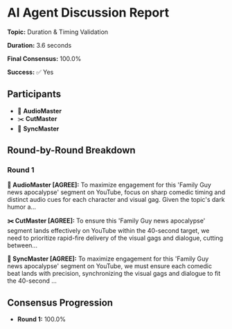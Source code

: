 # AI Agent Discussion Report

**Topic:** Duration & Timing Validation

**Duration:** 3.6 seconds

**Final Consensus:** 100.0%

**Success:** ✅ Yes

## Participants

- 🎵 **AudioMaster**
- ✂️ **CutMaster**
- 🎯 **SyncMaster**

## Round-by-Round Breakdown

### Round 1

**🎵 AudioMaster [AGREE]:** To maximize engagement for this 'Family Guy news apocalypse' segment on YouTube, focus on sharp comedic timing and distinct audio cues for each character and visual gag. Given the topic's dark humor a...

**✂️ CutMaster [AGREE]:** To ensure this 'Family Guy news apocalypse' segment lands effectively on YouTube within the 40-second target, we need to prioritize rapid-fire delivery of the visual gags and dialogue, cutting between...

**🎯 SyncMaster [AGREE]:** To maximize engagement for this 'Family Guy news apocalypse' segment on YouTube, we must ensure each comedic beat lands with precision, synchronizing the visual gags and dialogue to fit the 40-second ...

## Consensus Progression

- **Round 1:** 100.0%
